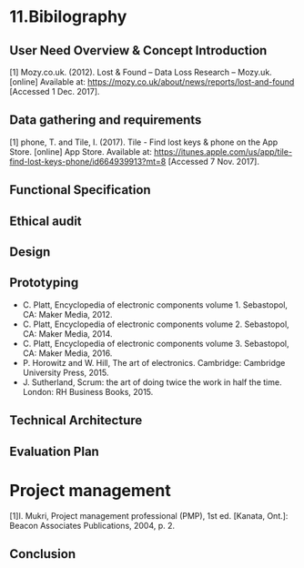 # 11.Bibilography

## User Need Overview & Concept Introduction
[1] Mozy.co.uk. (2012). Lost & Found – Data Loss Research – Mozy.uk. [online] Available at: https://mozy.co.uk/about/news/reports/lost-and-found [Accessed 1 Dec. 2017].

## Data gathering and requirements
[1] phone, T. and Tile, I. (2017). Tile - Find lost keys & phone on the App Store. [online] App Store. Available at: https://itunes.apple.com/us/app/tile-find-lost-keys-phone/id664939913?mt=8 [Accessed 7 Nov. 2017].
## Functional Specification

## Ethical audit 

## Design

## Prototyping
- C. Platt, Encyclopedia of electronic components volume 1. Sebastopol, CA: Maker Media, 2012.
- C. Platt, Encyclopedia of electronic components volume 2. Sebastopol, CA: Maker Media, 2014.
- C. Platt, Encyclopedia of electronic components volume 3. Sebastopol, CA: Maker Media, 2016.
- P. Horowitz and W. Hill, The art of electronics. Cambridge: Cambridge University Press, 2015.
- J. Sutherland, Scrum: the art of doing twice the work in half the time. London: RH Business Books, 2015.

## Technical Architecture

## Evaluation Plan

# Project management
[1]I. Mukri, Project management professional (PMP), 1st ed. [Kanata, Ont.]: Beacon Associates Publications, 2004, p. 2.

## Conclusion